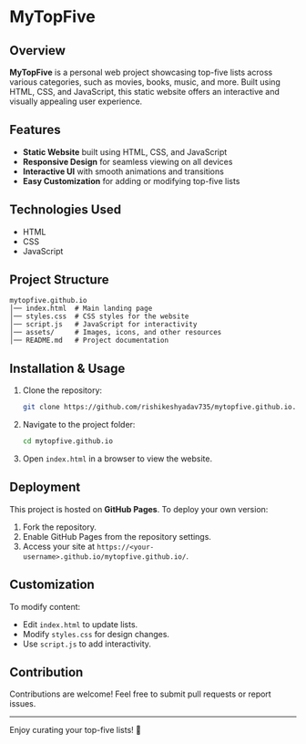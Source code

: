 # MyTopFive

## Overview
**MyTopFive** is a personal web project showcasing top-five lists across various categories, such as movies, books, music, and more. Built using HTML, CSS, and JavaScript, this static website offers an interactive and visually appealing user experience.

## Features
- **Static Website** built using HTML, CSS, and JavaScript
- **Responsive Design** for seamless viewing on all devices
- **Interactive UI** with smooth animations and transitions
- **Easy Customization** for adding or modifying top-five lists

## Technologies Used
- HTML
- CSS
- JavaScript

## Project Structure
```
mytopfive.github.io
│── index.html  # Main landing page
│── styles.css  # CSS styles for the website
│── script.js   # JavaScript for interactivity
│── assets/     # Images, icons, and other resources
│── README.md   # Project documentation
```

## Installation & Usage
1. Clone the repository:
   ```sh
   git clone https://github.com/rishikeshyadav735/mytopfive.github.io.git
   ```
2. Navigate to the project folder:
   ```sh
   cd mytopfive.github.io
   ```
3. Open `index.html` in a browser to view the website.

## Deployment
This project is hosted on **GitHub Pages**. To deploy your own version:
1. Fork the repository.
2. Enable GitHub Pages from the repository settings.
3. Access your site at `https://<your-username>.github.io/mytopfive.github.io/`.

## Customization
To modify content:
- Edit `index.html` to update lists.
- Modify `styles.css` for design changes.
- Use `script.js` to add interactivity.

## Contribution
Contributions are welcome! Feel free to submit pull requests or report issues.

---

Enjoy curating your top-five lists! 🎉
